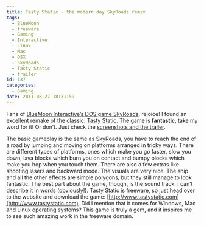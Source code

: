 ```yaml
---
title: Tasty Static - the modern day SkyRoads remix
tags:
  - BlueMoon
  - freeware
  - Gaming
  - Interactive
  - Linux
  - Mac
  - OSX
  - SkyRoads
  - Tasty Static
  - trailer
id: 137
categories:
  - Gaming
date: 2011-08-27 18:31:59
---
```


Fans of [BlueMoon Interactive’s DOS game SkyRoads](http://www.bluemoon.ee/history/skyroads/), rejoice! I found an excellent remake of the classic: [Tasty Static](http://www.tastystatic.com/). The game is __fantastic__, take my word for it! Or don’t. Just check the [screenshots and the trailer](http://www.tastystatic.com/media.php).

The basic gameplay is the same as SkyRoads, you have to reach the end of a road by jumping and moving on platforms arranged in tricky ways. There are different types of platforms, ones which make you go faster, slow you down, lava blocks which burn you on contact and bumpy blocks which make you hop when you touch them. There are also a few extras like shooting lasers and backward mode. The visuals are very nice. The ship and all the other effects are simple polygons, but they still manage to look fantastic. The best part about the game, though, is the sound track. I can’t describe it in words (obviously!). Tasty Static is freeware, so just head over to the website and download the game: [http://www.tastystatic.com](http://www.tastystatic.com). Did I mention that it comes for Windows, Mac and Linux operating systems? This game is truly a gem, and it inspires me to see such amazing work in the freeware domain.

